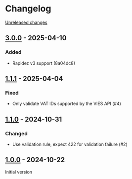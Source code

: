# Changelog 

[Unreleased changes](https://github.com/rapidez/vat-validation/compare/3.0.0...3.0.0)
## [3.0.0](https://github.com/rapidez/vat-validation/releases/tag/3.0.0) - 2025-04-10

### Added

- Rapidez v3 support (8a04dc8)

## [1.1.1](https://github.com/rapidez/vat-validation/releases/tag/1.1.1) - 2025-04-04

### Fixed

- Only validate VAT IDs supported by the VIES API (#4)

## [1.1.0](https://github.com/rapidez/vat-validation/releases/tag/1.1.0) - 2024-10-31

### Changed

- Use validation rule, expect 422 for validation failure (#2)

## [1.0.0](https://github.com/rapidez/vat-validation/releases/tag/1.0.0) - 2024-10-22

Initial version

